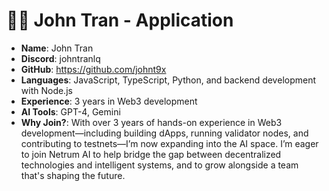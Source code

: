 # 🧑‍💻 John Tran - Application

- **Name**: John Tran
- **Discord**: johntranlq
- **GitHub**: https://github.com/johnt9x
- **Languages**: JavaScript, TypeScript, Python, and backend development with Node.js
- **Experience**: 3 years in Web3 development
- **AI Tools**: GPT-4, Gemini
- **Why Join?**: With over 3 years of hands-on experience in Web3 development—including building dApps, running validator nodes, and contributing to testnets—I’m now expanding into the AI space. I’m eager to join Netrum AI to help bridge the gap between decentralized technologies and intelligent systems, and to grow alongside a team that's shaping the future.
